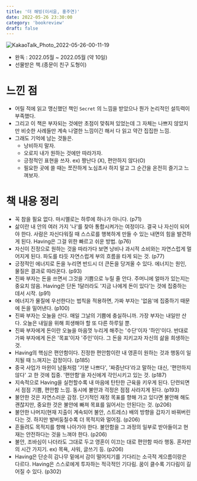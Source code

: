 ```yaml
---
title: '더 해빙(이서윤, 홍주연)'
date: 2022-05-26 23:30:00
category: 'bookreview'
draft: false
---
```


![KakaoTalk_Photo_2022-05-26-00-11-19](https://user-images.githubusercontent.com/57219160/170296721-b36908c3-67f9-4184-b9b8-a12c32f2d261.jpeg)


- 완독 : 2022.05월 ~ 2022.05월 (약 10일)
- 선물받은 책.(종문이 친구 도형이)

# 느낀 점

- 어릴 적에 읽고 맹신했던 책인 `Secret` 의 느낌을 받았으나 뭔가 논리적인 설득력이 부족했다. 
- 그리고 이 책은 부자되는 것에만 초점이 맞춰져 있었는데 그 자체는 나쁘지 않았지만 비슷한 사례들만 계속 나열한 느낌이긴 해서 다 읽고 약간 집집한 느낌.
- 그래도 기억에 남는 것들은.
  - 낭비하지 말자.
  - 오로지 내가 원하는 것에만 따라가자.
  - 긍정적인 표현을 쓰자. ex) 짱난다 (X), 편안하지 않다(O)
  - 필요한 곳에 쓸 때는 쪼잔하게 노심초사 하지 말고 그 순간을 온전히 즐기고 느껴보자.

# 책 내용 정리

- 꼭 참을 필요 없다. 마시멜로는 하루에 하나가 아니다. (p71)
- 삶이란 내 안의 여러 가지 '나'를 찾아 통합시켜가는 여정이다. 결국 나 자신이 되어야 한다. 사람은 자신다워질 때 스스로를 행복하게 만들 수 있는 내면의 힘을 발견하게 된다. Having은 그걸 위한 빠르고 쉬운 방법. (p76)
- 자신이 진정으로 원하는 것을 따라가다 보면 낭비나 과시적 소비와는 자연스럽게 멀어지게 된다. 파도를 타듯 자연스럽게 부의 흐름을 타게 되는 것. (p77)
- 긍정적인 에너지로 돈을 누리면 반드시 더 큰돈을 당겨올 수 있다. 에너지는 원인, 물질은 결과로 따라온다. (p93)
- 진짜 부자는 돈을 쓰면서 그것을 기쁨으로 누릴 줄 안다. 주머니에 얼마가 있는지는 중요치 않음. Having은 단돈 1달러라도 '지금 나에게 돈이 있다'는 것에 집중하는 데서 시작. (p91)
- 에너지가 물질에 우선한다는 법칙을 적용하면, 가짜 부자는 '없음'에 집중하기 때문에 돈을 밀어낸다. (p100)
- 진짜 부자는 오늘을 산다. 매일 그날의 기쁨에 충실하니까. 가장 부자는 내일만 산다. 오늘은 내일을 위해 희생해야 할 또 다른 하루일 뿐.
- 진짜 부자에게 돈이란 오늘을 마음껏 누리게 해주는 '수단'이자 '하인'이다. 반대로 가짜 부자에게 돈은 '목표'이자 '주인'이다. 그 돈을 지키고자 자신의 삶을 희생하는 것.
- Having의 핵심은 편안함이다. 진정한 편안함이란 내 영혼이 원하는 것과 행동이 일치될 때 느껴지는 감정이다. (p185)
- 중국 사업가 마윈이 남들처럼 '기분 나쁘다', '짜증난다'라고 말하는 대신, '편안하지 않다' 고 한 것에 집중. '편안함'을 자신에게 각인시키고 있는 것. (p187)
- 지속적으로 Having을 실천할수록 내 마음에 탄탄한 근육을 키우게 된다. 단련되면서 점점 기쁨, 편안함 느낌. 동시에 불안과 걱정은 점점 사라지게 된다. (p193)
- 불안한 것은 자연스러운 감정. 단기적인 재정 목표를 향해 가고 있다면 불안해 해도 괜찮지만, 중요한 것은 불안에 빠져 목표를 잃어서는 안된다는 것. (p206)
- 불안한 나머지(현재 지출이 계속되어 불안, 스트레스) 배의 방향을 갑자기 바꿔버린다는 것. 하지만 발버둥칠수록 더 목적지와 멀어짐. (p206)
- 흔들려도 목적지를 향해 나아가야 한다. 불안함을 그 과정의 일부로 받아들이고 현재는 안전하다는 것을 느껴야 한다. (p206)
- 불안, 조바심이 나더라도 그대로 두고 영혼이 이끄는 대로 편안함 따라 행동. 혼자만의 시간 가지기. ex) 목욕, 샤워, 글쓰기 등. (p206)
- Having은 단순히 감나무 밑에서 감이 떨어지기를 기다리는 소극적 게으름이랑은 다르다. Having은 스스로에게 투자하는 적극적인 기다림. 꿈이 클수록 기다림이 길어질 수 있다. (p302)
